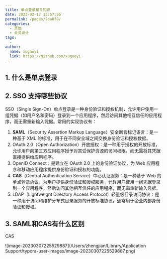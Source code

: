 ```yaml
---
title: 单点登录相关知识
date: 2023-02-17 13:57:56
permalink: /pages/2ea8f8/
categories:
  - 其他
  - 业务设计
tags:
  - 
author: 
  name: xugaoyi
  link: https://github.com/xugaoyi
---
```




## 1. 什么是单点登录







## 2. SSO 支持哪些协议

SSO（Single Sign-On）单点登录是一种身份验证和授权机制，允许用户使用一组凭据（如用户名和密码）登录到一个应用程序，然后访问其他相互信任的应用程序，而无需重新输入凭据。常用的实现协议有：

1. **SAML**（Security Assertion Markup Language）安全断言标记语言：是一种基于 XML 的标准，用于在不同安全域之间交换身份验证和授权数据。
2. OAuth 2.0（Open Authorization）开放授权：是一种用于授权的开放标准，允许用户向第三方应用程序授予对其受保护资源的访问权限，而无需将其凭据直接提供给应用程序。
3. OpenID Connect：是建立在 OAuth 2.0 上的身份验证协议，为 Web 应用程序和移动应用程序提供身份验证和授权的功能。
4. **CAS**（Central Authentication Service）中心认证服务：是一种基于 Web 的单点登录协议，为用户提供身份验证和授权服务，允许用户使用一组凭据登录到一个应用程序，然后访问其他相互信任的应用程序，而无需重新输入凭据。
5. LDAP（Lightweight Directory Access Protocol）轻量级目录访问协议：是一种用于访问和维护分布式目录服务的开放标准协议，通常用于企业内部身份验证和授权。



## 3. SAML和CAS有什么区别



CAS

![image-20230307225529887](/Users/zhengjian/Library/Application Support/typora-user-images/image-20230307225529887.png)
